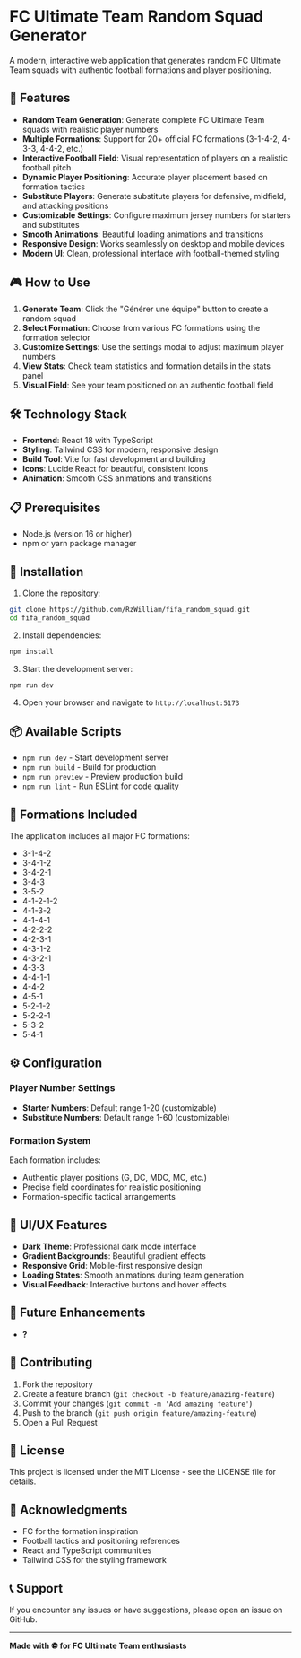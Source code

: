 # FC Ultimate Team Random Squad Generator

A modern, interactive web application that generates random FC Ultimate Team squads with authentic football formations and player positioning.

## 🚀 Features

- **Random Team Generation**: Generate complete FC Ultimate Team squads with realistic player numbers
- **Multiple Formations**: Support for 20+ official FC formations (3-1-4-2, 4-3-3, 4-4-2, etc.)
- **Interactive Football Field**: Visual representation of players on a realistic football pitch
- **Dynamic Player Positioning**: Accurate player placement based on formation tactics
- **Substitute Players**: Generate substitute players for defensive, midfield, and attacking positions
- **Customizable Settings**: Configure maximum jersey numbers for starters and substitutes
- **Smooth Animations**: Beautiful loading animations and transitions
- **Responsive Design**: Works seamlessly on desktop and mobile devices
- **Modern UI**: Clean, professional interface with football-themed styling

## 🎮 How to Use

1. **Generate Team**: Click the "Générer une équipe" button to create a random squad
2. **Select Formation**: Choose from various FC formations using the formation selector
3. **Customize Settings**: Use the settings modal to adjust maximum player numbers
4. **View Stats**: Check team statistics and formation details in the stats panel
5. **Visual Field**: See your team positioned on an authentic football field

## 🛠️ Technology Stack

- **Frontend**: React 18 with TypeScript
- **Styling**: Tailwind CSS for modern, responsive design
- **Build Tool**: Vite for fast development and building
- **Icons**: Lucide React for beautiful, consistent icons
- **Animation**: Smooth CSS animations and transitions

## 📋 Prerequisites

- Node.js (version 16 or higher)
- npm or yarn package manager

## 🔧 Installation

1. Clone the repository:
```bash
git clone https://github.com/RzWilliam/fifa_random_squad.git
cd fifa_random_squad
```

2. Install dependencies:
```bash
npm install
```

3. Start the development server:
```bash
npm run dev
```

4. Open your browser and navigate to `http://localhost:5173`

## 📦 Available Scripts

- `npm run dev` - Start development server
- `npm run build` - Build for production
- `npm run preview` - Preview production build
- `npm run lint` - Run ESLint for code quality

## 🎯 Formations Included

The application includes all major FC formations:
- 3-1-4-2
- 3-4-1-2
- 3-4-2-1
- 3-4-3
- 3-5-2
- 4-1-2-1-2
- 4-1-3-2
- 4-1-4-1
- 4-2-2-2
- 4-2-3-1
- 4-3-1-2
- 4-3-2-1
- 4-3-3
- 4-4-1-1
- 4-4-2
- 4-5-1
- 5-2-1-2
- 5-2-2-1
- 5-3-2
- 5-4-1

## ⚙️ Configuration

### Player Number Settings
- **Starter Numbers**: Default range 1-20 (customizable)
- **Substitute Numbers**: Default range 1-60 (customizable)

### Formation System
Each formation includes:
- Authentic player positions (G, DC, MDC, MC, etc.)
- Precise field coordinates for realistic positioning
- Formation-specific tactical arrangements

## 🎨 UI/UX Features

- **Dark Theme**: Professional dark mode interface
- **Gradient Backgrounds**: Beautiful gradient effects
- **Responsive Grid**: Mobile-first responsive design
- **Loading States**: Smooth animations during team generation
- **Visual Feedback**: Interactive buttons and hover effects

## 🔄 Future Enhancements

- **?**

## 🤝 Contributing

1. Fork the repository
2. Create a feature branch (`git checkout -b feature/amazing-feature`)
3. Commit your changes (`git commit -m 'Add amazing feature'`)
4. Push to the branch (`git push origin feature/amazing-feature`)
5. Open a Pull Request

## 📄 License

This project is licensed under the MIT License - see the LICENSE file for details.

## 🙏 Acknowledgments

- FC for the formation inspiration
- Football tactics and positioning references
- React and TypeScript communities
- Tailwind CSS for the styling framework

## 📞 Support

If you encounter any issues or have suggestions, please open an issue on GitHub.

---

**Made with ⚽ for FC Ultimate Team enthusiasts**
